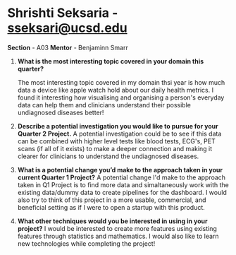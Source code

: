 # Shrishti Seksaria - sseksari@ucsd.edu


**Section** - A03
**Mentor** - Benjaminn Smarr

1. **What is the most interesting topic covered in your domain this quarter?**
   
   The most interesting topic covered in my domain thsi year is how much data a device like apple watch hold about our daily health metrics. I found it interesting how visualising and organising a person's everyday data can help them and clinicians understand their possible undiagnosed diseases better!

2. **Describe a potential investigation you would like to pursue for your Quarter 2 Project.**
   A potential investigation could be to see if this data can be combined with higher level tests like blood tests, ECG's, PET scans (if all of it exists) to make a deeper connection and making it clearer for clinicians to understand the undiagnosed diseases. 

3. **What is a potential change you’d make to the approach taken in your current Quarter 1 Project?**
   A potential change I'd make to the approach taken in Q1 Project is to find more data and simaltaneously work with the existing data/dummy data to create pipelines for the dashboard. I would also try to think of this project in a more usable, commercial, and beneficial setting as if I were to open a startup with this product.  

4. **What other techniques would you be interested in using in your project?**
  I would be interested to create more features using existing features through statistics and mathematics. I would also like to learn new technologies while completing the project! 
